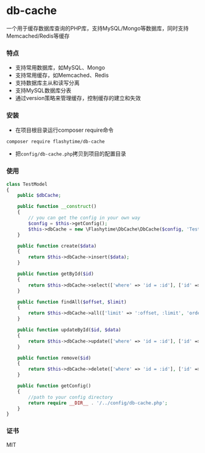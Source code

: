 # db-cache
一个用于缓存数据库查询的PHP库，支持MySQL/Mongo等数据库，同时支持Memcached/Redis等缓存

### 特点
- 支持常用数据库，如MySQL、Mongo
- 支持常用缓存，如Memcached、Redis
- 支持数据库主从和读写分离
- 支持MySQL数据库分表
- 通过version策略来管理缓存，控制缓存的建立和失效

### 安装
- 在项目根目录运行composer require命令

```bash
composer require flashytime/db-cache
```
- 把`config/db-cache.php`拷贝到项目的配置目录

### 使用

```php
class TestModel
{
    public $dbCache;

    public function __construct()
    {
        // you can get the config in your own way
        $config = $this->getConfig();
        $this->dbCache = new \Flashytime\DbCache\DbCache($config, 'Test', ['name' => 'test', 'primary' => 'id']);
    }

    public function create($data)
    {
        return $this->dbCache->insert($data);
    }

    public function getById($id)
    {
        return $this->dbCache->select(['where' => 'id = :id'], ['id' => $id]);
    }

    public function findAll($offset, $limit)
    {
        return $this->dbCache->all(['limit' => ':offset, :limit', 'order' => 'id DESC'], ['offset' => $offset, 'limit' => $limit]);
    }

    public function updateById($id, $data)
    {
        return $this->dbCache->update(['where' => 'id = :id'], ['id' => $id], $data);
    }

    public function remove($id)
    {
        return $this->dbCache->delete(['where' => 'id = :id'], ['id' => $id]);
    }

    public function getConfig()
    {
        //path to your config directory
        return require __DIR__ . '/../config/db-cache.php';
    }
}
```

### 证书
MIT